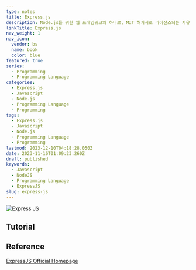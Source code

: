 ```yaml
---
type: notes
title: Express.js
description: Node.js를 위한 웹 프레임워크의 하나로, MIT 허가서로 라이선스되는 자유-오픈 소스 소프트웨어로 출시
linkTitle: Express.js
nav_weight: 1
nav_icon:
  vendor: bs
  name: book
  color: blue
featured: true
series:
  - Programming
  - Programming Language
categories:
  - Express.js
  - Javascript
  - Node.js
  - Programming Language
  - Programming
tags:
  - Express.js
  - Javascript
  - Node.js
  - Programming Language
  - Programming
lastmod: 2023-12-10T04:18:28.050Z
date: 2023-11-16T01:09:23.260Z
draft: published
keywords:
  - Javascript
  - NodeJS
  - Programming Language
  - ExpressJS
slug: express-js
---
```


![Express JS](/programming/express-js.png#center "https://medium.com/@dnvavinash/everything-about-express-ce2ab2f0b80d")

## Tutorial

## Reference

[ExpressJS Official Homepage](https://expressjs.com/)
